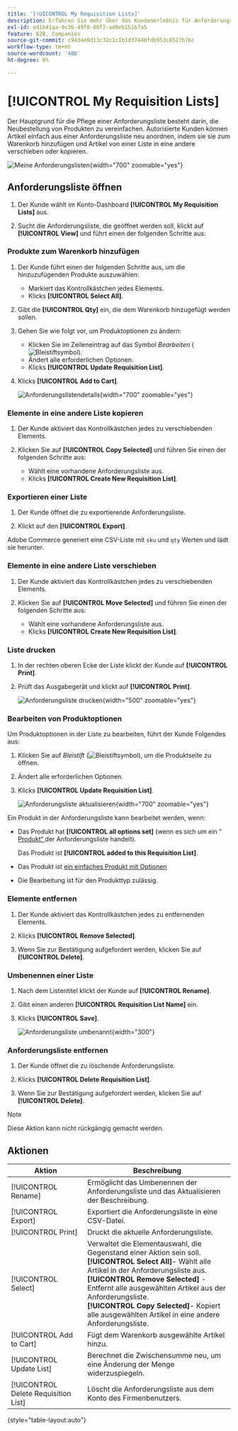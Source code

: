 ```yaml
---
title: '[!UICONTROL My Requisition Lists]'
description: Erfahren Sie mehr über das Kundenerlebnis für Anforderungslisten, die in ihrem Konto-Dashboard verfügbar sind.
exl-id: ed1b41aa-9c36-49f8-80f2-ad0eb151b7a5
feature: B2B, Companies
source-git-commit: c94d4e8d13c32c1c1b1d37440fdb953c8527b76c
workflow-type: tm+mt
source-wordcount: '486'
ht-degree: 0%

---
```


# [!UICONTROL My Requisition Lists]

Der Hauptgrund für die Pflege einer Anforderungsliste besteht darin, die Neubestellung von Produkten zu vereinfachen. Autorisierte Kunden können Artikel einfach aus einer Anforderungsliste neu anordnen, indem sie sie zum Warenkorb hinzufügen und Artikel von einer Liste in eine andere verschieben oder kopieren.

![Meine Anforderungslisten](./assets/account-dashboard-my-requisition-lists.png){width="700" zoomable="yes"}

## Anforderungsliste öffnen

1. Der Kunde wählt im Konto-Dashboard **[!UICONTROL My Requisition Lists]** aus.

1. Sucht die Anforderungsliste, die geöffnet werden soll, klickt auf **[!UICONTROL View]** und führt einen der folgenden Schritte aus:

### Produkte zum Warenkorb hinzufügen

1. Der Kunde führt einen der folgenden Schritte aus, um die hinzuzufügenden Produkte auszuwählen:

   - Markiert das Kontrollkästchen jedes Elements.
   - Klicks **[!UICONTROL Select All]**.

1. Gibt die **[!UICONTROL Qty]** ein, die dem Warenkorb hinzugefügt werden sollen.

1. Gehen Sie wie folgt vor, um Produktoptionen zu ändern:

   - Klicken Sie im Zeileneintrag auf das Symbol _Bearbeiten_ (![Bleistiftsymbol](../assets/icon-edit-pencil.png)).
   - Ändert alle erforderlichen Optionen.
   - Klicks **[!UICONTROL Update Requisition List]**.

1. Klicks **[!UICONTROL Add to Cart]**.

   ![Anforderungslistendetails](./assets/requisition-list-view.png){width="700" zoomable="yes"}

### Elemente in eine andere Liste kopieren

1. Der Kunde aktiviert das Kontrollkästchen jedes zu verschiebenden Elements.

1. Klicken Sie auf **[!UICONTROL Copy Selected]** und führen Sie einen der folgenden Schritte aus:

   - Wählt eine vorhandene Anforderungsliste aus.
   - Klicks **[!UICONTROL Create New Requisition List]**.

### Exportieren einer Liste

1. Der Kunde öffnet die zu exportierende Anforderungsliste.

1. Klickt auf den **[!UICONTROL Export]**.

Adobe Commerce generiert eine CSV-Liste mit `sku` und `qty` Werten und lädt sie herunter.

### Elemente in eine andere Liste verschieben

1. Der Kunde aktiviert das Kontrollkästchen jedes zu verschiebenden Elements.

1. Klicken Sie auf **[!UICONTROL Move Selected]** und führen Sie einen der folgenden Schritte aus:

   - Wählt eine vorhandene Anforderungsliste aus.
   - Klicks **[!UICONTROL Create New Requisition List]**.

### Liste drucken

1. In der rechten oberen Ecke der Liste klickt der Kunde auf **[!UICONTROL Print]**.

1. Prüft das Ausgabegerät und klickt auf **[!UICONTROL Print]**.

   ![Anforderungsliste drucken](./assets/requisition-list-print.png){width="500" zoomable="yes"}

### Bearbeiten von Produktoptionen

Um Produktoptionen in der Liste zu bearbeiten, führt der Kunde Folgendes aus:

1. Klicken Sie auf _Bleistift_ (![Bleistiftsymbol](../assets/icon-edit-pencil.png)), um die Produktseite zu öffnen.

1. Ändert alle erforderlichen Optionen.

1. Klicks **[!UICONTROL Update Requisition List]**.

   ![Anforderungsliste aktualisieren](./assets/requisition-list-update.png){width="700" zoomable="yes"}

Ein Produkt in der Anforderungsliste kann bearbeitet werden, wenn:

- Das Produkt hat **[!UICONTROL all options set]** (wenn es sich um ein &quot;[ Produkt“ ](../catalog/product-create-configurable.md) der Anforderungsliste handelt).

  Das Produkt ist **[!UICONTROL added to this Requisition List]**.

- Das Produkt ist [ein einfaches Produkt mit Optionen](../catalog/settings-advanced-custom-options.md)

- Die Bearbeitung ist für den Produkttyp zulässig.

### Elemente entfernen

1. Der Kunde aktiviert das Kontrollkästchen jedes zu entfernenden Elements.

1. Klicks **[!UICONTROL Remove Selected]**.

1. Wenn Sie zur Bestätigung aufgefordert werden, klicken Sie auf **[!UICONTROL Delete]**.

### Umbenennen einer Liste

1. Nach dem Listentitel klickt der Kunde auf **[!UICONTROL Rename]**.

1. Gibt einen anderen **[!UICONTROL Requisition List Name]** ein.

1. Klicks **[!UICONTROL Save]**.

   ![Anforderungsliste umbenannt](./assets/requisition-list-rename.png){width="300"}


### Anforderungsliste entfernen

1. Der Kunde öffnet die zu löschende Anforderungsliste.

1. Klicks **[!UICONTROL Delete Requisition List]**.

1. Wenn Sie zur Bestätigung aufgefordert werden, klicken Sie auf **[!UICONTROL Delete]**.

>[!NOTE]
>
>Diese Aktion kann nicht rückgängig gemacht werden.

## Aktionen

| Aktion | Beschreibung |
|--- |--- |
| [!UICONTROL Rename] | Ermöglicht das Umbenennen der Anforderungsliste und das Aktualisieren der Beschreibung. |
| [!UICONTROL Export] | Exportiert die Anforderungsliste in eine CSV-Datei. |
| [!UICONTROL Print] | Druckt die aktuelle Anforderungsliste. |
| [!UICONTROL Select] | Verwaltet die Elementauswahl, die Gegenstand einer Aktion sein soll. <br/>**[!UICONTROL Select All]**- Wählt alle Artikel in der Anforderungsliste aus.<br/>**[!UICONTROL Remove Selected]** - Entfernt alle ausgewählten Artikel aus der Anforderungsliste. <br/>**[!UICONTROL Copy Selected]**- Kopiert alle ausgewählten Artikel in eine andere Anforderungsliste. |
| [!UICONTROL Add to Cart] | Fügt dem Warenkorb ausgewählte Artikel hinzu. |
| [!UICONTROL Update List] | Berechnet die Zwischensumme neu, um eine Änderung der Menge widerzuspiegeln. |
| [!UICONTROL Delete Requisition List] | Löscht die Anforderungsliste aus dem Konto des Firmenbenutzers. |

{style="table-layout:auto"}
